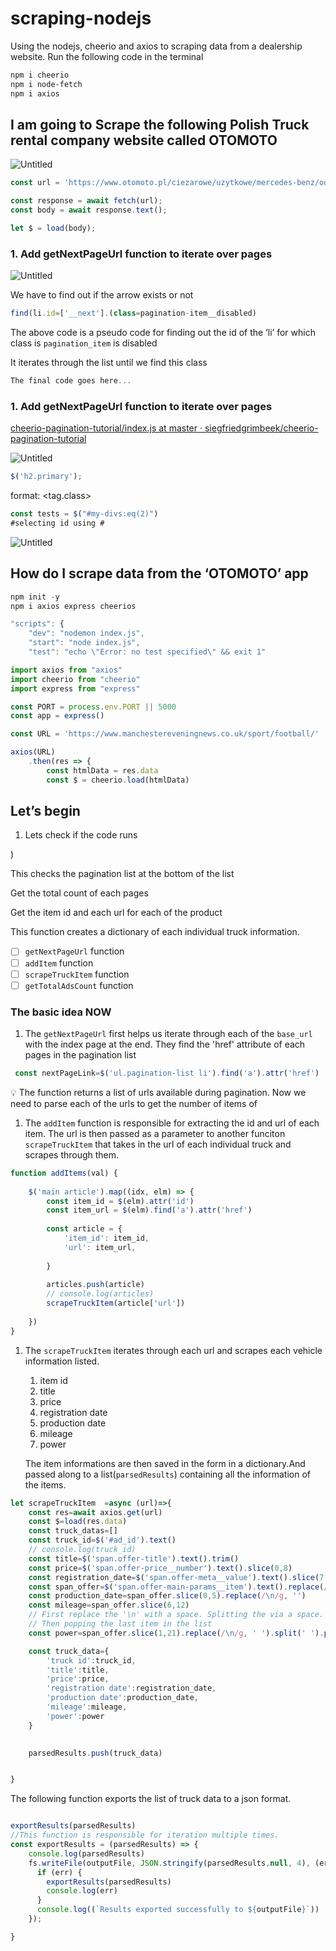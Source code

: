 # scraping-nodejs
Using the nodejs, cheerio and  axios  to scraping data from a dealership website. 
Run the following code in the terminal

```powershell
npm i cheerio
npm i node-fetch
npm i axios

```

## I am going to Scrape the following Polish Truck rental company website called OTOMOTO

![Untitled](https://s3-us-west-2.amazonaws.com/secure.notion-static.com/1f0a14dc-b510-4fc3-946c-d0f8c5d66eea/Untitled.png)

```jsx
const url = 'https://www.otomoto.pl/ciezarowe/uzytkowe/mercedes-benz/od-+2014/q-actros?search%5Bfilter_enum_damaged%5D=0&search%5Border%5D=created_at+%3Adesc';

const response = await fetch(url);
const body = await response.text();

let $ = load(body);
```

### 1. Add getNextPageUrl function to iterate over pages

![Untitled](https://s3-us-west-2.amazonaws.com/secure.notion-static.com/3c598b3b-75cf-4457-be24-f646e63a21b5/Untitled.png)

We have to find out if the arrow exists or not

```jsx
find(li.id=['__next'].(class=pagination-item__disabled)
```

The above code is a pseudo code for finding out the id of the ‘li’ for which class is `pagination_item` is disabled

It iterates through  the list until we find this class

```jsx
The final code goes here...
```

### 1. Add getNextPageUrl function to iterate over pages

[cheerio-pagination-tutorial/index.js at master · siegfriedgrimbeek/cheerio-pagination-tutorial](https://github.com/siegfriedgrimbeek/cheerio-pagination-tutorial/blob/master/index.js)

![Untitled](https://s3-us-west-2.amazonaws.com/secure.notion-static.com/b8410501-1b12-4bdb-a8f7-f5608c21a56b/Untitled.png)

```jsx
$('h2.primary');
```

format: <tag.class>

```jsx
const tests = $("#my-divs:eq(2)")
#selecting id using #
```

![Untitled](https://s3-us-west-2.amazonaws.com/secure.notion-static.com/25746d7e-6b40-4c46-a00b-46bc3d40c0dd/Untitled.png)

## How do I scrape data from the ‘OTOMOTO’ app



```jsx
npm init -y
npm i axios express cheerios

"scripts": {
    "dev": "nodemon index.js",
    "start": "node index.js",
    "test": "echo \"Error: no test specified\" && exit 1"
```

```jsx
import axios from "axios"
import cheerio from "cheerio"
import express from "express"

const PORT = process.env.PORT || 5000
const app = express()

const URL = 'https://www.manchestereveningnews.co.uk/sport/football/'

axios(URL)
    .then(res => {
        const htmlData = res.data
        const $ = cheerio.load(htmlData)
```

## Let’s begin

1. Lets check if the code runs


)

This checks the pagination list at the bottom of the list



Get the total count of each pages

Get the item id and each url for each of the product

This function creates a dictionary of each individual truck information.

- [ ]  `getNextPageUrl` function
- [ ]  `addItem` function
- [ ]  `scrapeTruckItem` function
- [ ]  `getTotalAdsCount` function

### The basic idea NOW

1. The `getNextPageUrl` first helps us iterate through each of the `base_url` with the index page at the end. They find the 'href' attribute of each pages in the pagination list

```jsx
 const nextPageLink=$('ul.pagination-list li').find('a').attr('href')

```

              

<aside>
💡 The function returns a list of urls available during pagination.  Now we need to parse each of the urls to get the number of items of

</aside>

1. The `addItem` function is responsible for extracting the id and url of each item. The url is then passed as a parameter to another funciton  `scrapeTruckItem` that takes in the url of each individual truck and scrapes through them.


```jsx
function addItems(val) {
            
    $('main article').map((idx, elm) => {
        const item_id = $(elm).attr('id')
        const item_url = $(elm).find('a').attr('href')
        
        const article = {
            'item_id': item_id,
            'url': item_url,
            
        }
        
        articles.push(article)
        // console.log(articles)
        scrapeTruckItem(article['url'])
        
    })
}
```

1. The `scrapeTruckItem` iterates through each url and scrapes each vehicle information listed. 
    1. item id
    2. title
    3. price
    4. registration date
    5. production date
    6. mileage
    7. power
    
    The item informations are then saved in the form in a dictionary.And passed along to a list(`parsedResults`) containing all the information of the items.
    
```jsx
let scrapeTruckItem  =async (url)=>{
    const res=await axios.get(url)
    const $=load(res.data)
    const truck_datas=[]
    const truck_id=$('#ad_id').text()
    // console.log(truck_id)
    const title=$('span.offer-title').text().trim()
    const price=$('span.offer-price__number').text().slice(0,8)
    const registration_date=$('span.offer-meta__value').text().slice(7,27)
    const span_offer=$('span.offer-main-params__item').text().replace(/ /gi,'');
    const production_date=span_offer.slice(0,5).replace(/\n/g, '')
    const mileage=span_offer.slice(6,12)
    // First replace the '\n' with a space. Splitting the via a space. 
    // Then popping the last item in the list
    const power=span_offer.slice(1,21).replace(/\n/g, ' ').split(' ').pop()

    const truck_data={
        'truck id':truck_id,
        'title':title,
        'price':price,
        'registration date':registration_date,
        'production date':production_date,
        'mileage':mileage,
        'power':power
    }

    
    parsedResults.push(truck_data)


}
```

The following function exports the list of truck data to a json format.
```jsx

exportResults(parsedResults)
//This function is responsible for iteration multiple times.
const exportResults = (parsedResults) => {
    console.log(parsedResults)
    fs.writeFile(outputFile, JSON.stringify(parsedResults,null, 4), (err) => {
      if (err) {
        exportResults(parsedResults)
        console.log(err)
      }
      console.log((`Results exported successfully to ${outputFile}`))
    });

}


```
